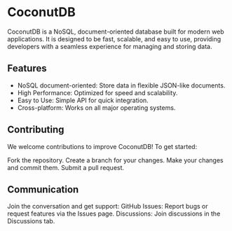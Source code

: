 # CoconutDB
CoconutDB is a NoSQL, document-oriented database built for modern web applications. It is designed to be fast, scalable, and easy to use, providing developers with a seamless experience for managing and storing data.


## Features
- NoSQL document-oriented: Store data in flexible JSON-like documents.
- High Performance: Optimized for speed and scalability.
- Easy to Use: Simple API for quick integration.
- Cross-platform: Works on all major operating systems.

## Contributing

We welcome contributions to improve CoconutDB! To get started:

Fork the repository.
Create a branch for your changes.
Make your changes and commit them.
Submit a pull request.

## Communication

Join the conversation and get support:
GitHub Issues: Report bugs or request features via the Issues page.
Discussions: Join discussions in the Discussions tab.

